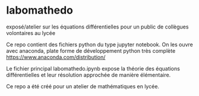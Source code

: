 # labomathedo
exposé/atelier sur les équations différentielles pour un public de collègues volontaires au lycée

Ce repo contient des fichiers python du type jupyter notebook.
On les ouvre avec anaconda, plate forme de développement python très complète 
https://www.anaconda.com/distribution/

Le fichier principal labomathedo.ipynb expose la théorie des équations différentielles et leur résolution approchée de manière élémentaire.

Ce repo a été créé pour un atelier de mathématiques en lycée.
